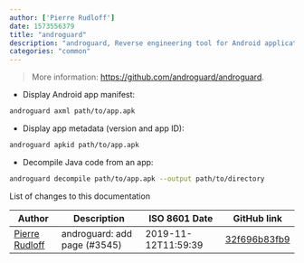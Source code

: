 ```yaml
---
author: ['Pierre Rudloff']
date: 1573556379
title: "androguard"
description: "androguard, Reverse engineering tool for Android applications. Written in Python."
categories: "common"
---
```

> More information: <https://github.com/androguard/androguard>.

- Display Android app manifest:

```bash
androguard axml path/to/app.apk
```

- Display app metadata (version and app ID):

```bash
androguard apkid path/to/app.apk
```

- Decompile Java code from an app:

```bash
androguard decompile path/to/app.apk --output path/to/directory
```
List of changes to this documentation


Author | Description | ISO 8601 Date | GitHub link
------|-----|-----|-----
[Pierre Rudloff](mailto:contact@rudloff.pro) | androguard: add page (#3545) | 2019-11-12T11:59:39 | [32f696b83fb9](https://github.com/tldr-pages/tldr/commit/32f696b83fb93a1d30af5111adf353cec062c5bf)

